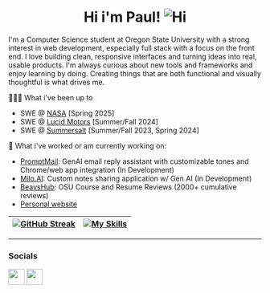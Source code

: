 <div align="center">
  <h1>
    Hi i'm Paul! <img src="https://user-images.githubusercontent.com/18350557/176309783-0785949b-9127-417c-8b55-ab5a4333674e.gif" alt="Hi" />
  </h1>
</div>

I'm a Computer Science student at Oregon State University with a strong interest in web development, especially full stack with a focus on the front end. I love building clean, responsive interfaces and turning ideas into real, usable products. I'm always curious about new tools and frameworks and enjoy learning by doing. Creating things that are both functional and visually thoughtful is what drives me.

👨🏻‍💻 What i've been up to
- SWE @ [NASA](https://www.nasa.gov/) [Spring 2025]
- SWE @ [Lucid Motors](https://lucidmotors.com/) [Summer/Fall 2024]
- SWE @ [Summersalt](https://www.summersalt.com/) [Summer/Fall 2023, Spring 2024]

🔭 What i've worked or am currently working on:
- [PromptMail](https://github.com/kavasg/Promptmail): GenAI email reply assistant with customizable tones and Chrome/web app integration (In Development)
- [Milo.AI](https://github.com/paul-nguyen-1/milo.ai): Custom notes sharing application w/ Gen AI (In Development)
- [BeavsHub](https://github.com/paul-nguyen-1/BeavsHubV2): OSU Course and Resume Reviews (2000+ cumulative reviews)
- [Personal website](https://paulnguyen.vercel.app/)


|[![GitHub Streak](https://nirzak-streak-stats.vercel.app?user=paul-nguyen-1&card_width=400&background=45%2CFDE6A4%2CFFFFFF&hide_current_streak=true&hide_longest_streak=true)](https://git.io/streak-stats) |[![My Skills](https://skillicons.dev/icons?i=py,java,cpp,react,django,flask,js,nextjs,ts,html,css,tailwind,figma,aws,fastapi,redux,ai,prisma,fastapi,git,github,vscode&perline=11&theme=light)](https://github.com/paul-nguyen-1 "skills") |
|---|---|

---
### Socials

<p align="left"> <a href="https://www.github.com/paul-nguyen-1" target="_blank" rel="noreferrer"><img src="https://raw.githubusercontent.com/danielcranney/readme-generator/main/public/icons/socials/github.svg" width="32" height="32" /></a> <a href="https://www.linkedin.com/in/paul-nguyen--/" target="_blank" rel="noreferrer"><img src="https://raw.githubusercontent.com/danielcranney/readme-generator/main/public/icons/socials/linkedin.svg" width="32" height="32" /></a></p>

<!--
**paul-nguyen-1/paul-nguyen-1** is a ✨ _special_ ✨ repository because its `README.md` (this file) appears on your GitHub profile.

Here are some ideas to get you started:

- 🔭 I’m currently working on ...
- 🌱 I’m currently learning ...
- 👯 I’m looking to collaborate on ...
- 🤔 I’m looking for help with ...
- 💬 Ask me about ...
- 📫 How to reach me: ...
- 😄 Pronouns: ...
- ⚡ Fun fact: ...
-->

